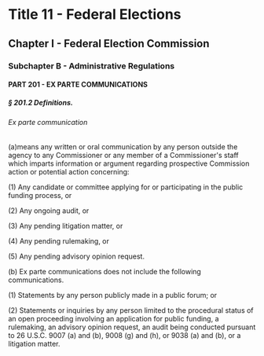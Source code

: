 
# Title 11 - Federal Elections
## Chapter I - Federal Election Commission
### Subchapter B - Administrative Regulations
#### PART 201 - EX PARTE COMMUNICATIONS
##### § 201.2 Definitions.
###### Ex parte communication

(a)means any written or oral communication by any person outside the agency to any Commissioner or any member of a Commissioner's staff which imparts information or argument regarding prospective Commission action or potential action concerning:

(1) Any candidate or committee applying for or participating in the public funding process, or

(2) Any ongoing audit, or

(3) Any pending litigation matter, or

(4) Any pending rulemaking, or

(5) Any pending advisory opinion request.

(b) Ex parte communications does not include the following communications.

(1) Statements by any person publicly made in a public forum; or

(2) Statements or inquiries by any person limited to the procedural status of an open proceeding involving an application for public funding, a rulemaking, an advisory opinion request, an audit being conducted pursuant to 26 U.S.C. 9007 (a) and (b), 9008 (g) and (h), or 9038 (a) and (b), or a litigation matter.
